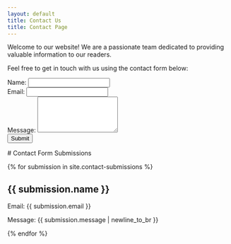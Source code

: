 ```yaml
---
layout: default
title: Contact Us
title: Contact Page
---
```


Welcome to our website! We are a passionate team dedicated to providing valuable information to our readers.

<p>Feel free to get in touch with us using the contact form below:</p>

<body>
    <form id="contact-form" action="https://smartforms.dev/submit/652b47e60dd8ac0a53217348" method="POST">
  <div class="form-group">
    <label for="name">Name:</label>
    <input type="text" class="form-control" id="name" name="name" required>
  </div>
  <div class="form-group">
    <label for="email">Email:</label>
    <input type="email" class="form-control" id="email" name="email" required>
  </div>
  <div class="form-group">
    <label for="message">Message:</label>
    <textarea class="form-control" id="message" type="text" name="tel" rows="5" required></textarea>
  </div>
  <button type="submit" class="btn border-info mt-1">Submit</button>
</form>
<div id="message-container"></div>


<div class="container">
# Contact Form Submissions

{% for submission in site.contact-submissions %}
<div class="submission">
  <h2>{{ submission.name }}</h2>
  <p>Email: {{ submission.email }}</p>
  <p>Message: {{ submission.message | newline_to_br }}</p>
</div>
{% endfor %}
    </div>

<!-- <script>

document.getElementById('contact-form').addEventListener('submit', async (e) => {
  e.preventDefault();

  const formData = new FormData(e.target);

  // Send a POST request to the server
  try {
    const response = await fetch('/submit-contact-form', {
      method: 'POST',
      body: formData,
    });

    if (response.ok) {
      const data = await response.json();
      const messageContainer = document.getElementById('message-container');
      messageContainer.textContent = data.message;
    } else {
      console.error('Form submission failed.');
    }
  } catch (error) {
    console.error('Error:', error);
    // Handle error
  }
});


    </script> -->
</body>

